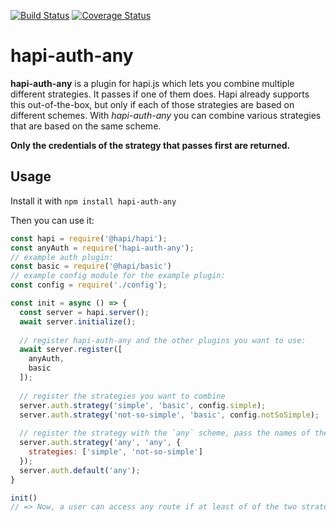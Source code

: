 [![Build Status](https://travis-ci.com/jscheffner/hapi-auth-any.svg?branch=master)](https://travis-ci.com/jscheffner/hapi-auth-any) [![Coverage Status](https://coveralls.io/repos/github/jscheffner/hapi-auth-any/badge.svg?branch=master)](https://coveralls.io/github/jscheffner/hapi-auth-any?branch=master)

# hapi-auth-any

**hapi-auth-any** is a plugin for hapi.js which lets you combine multiple different strategies. It passes if one of them does. Hapi already supports this out-of-the-box, but only if each of those strategies are based on different schemes. With *hapi-auth-any* you can combine various strategies that are based on the same scheme.

**Only the credentials of the strategy that passes first are returned.**

## Usage

Install it with `npm install hapi-auth-any`

Then you can use it:

```javaScript
const hapi = require('@hapi/hapi');
const anyAuth = require('hapi-auth-any');
// example auth plugin:
const basic = require('@hapi/basic')
// example config module for the example plugin:
const config = require('./config');

const init = async () => {
  const server = hapi.server();
  await server.initialize();
  
  // register hapi-auth-any and the other plugins you want to use:
  await server.register([
    anyAuth,
    basic
  ]);
  
  // register the strategies you want to combine
  server.auth.strategy('simple', 'basic', config.simple);
  server.auth.strategy('not-so-simple', 'basic', config.notSoSimple);
  
  // register the strategy with the `any` scheme, pass the names of the strategies you want to combine as the `strategy` option
  server.auth.strategy('any', 'any', {
    strategies: ['simple', 'not-so-simple'] 
  });
  server.auth.default('any');
}

init()
// => Now, a user can access any route if at least of of the two strategies, simple or not-so-simple, succeeds
```
